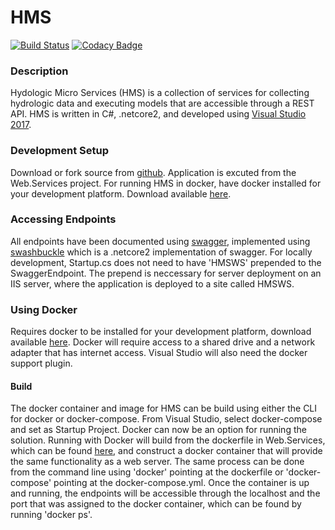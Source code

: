 # HMS

[![Build Status](https://travis-ci.org/quanted/hms.svg?branch=dev)](https://travis-ci.org/quanted/hms)    [![Codacy Badge](https://api.codacy.com/project/badge/Grade/41e76175cb5a42bab24562c342f396a2)](https://www.codacy.com/app/dbsmith88/hms?utm_source=github.com&amp;utm_medium=referral&amp;utm_content=quanted/hms&amp;utm_campaign=Badge_Grade)

### Description
Hydologic Micro Services (HMS) is a collection of services for collecting hydrologic data and executing models that are accessible through a REST API. HMS is written in C#, .netcore2, and developed using [Visual Studio 2017](https://www.visualstudio.com/downloads/). 

### Development Setup
Download or fork source from [github](https://github.com/quanted/hms.git).
Application is excuted from the Web.Services project.
For running HMS in docker, have docker installed for your development platform. Download available [here](https://docs.docker.com/install/).

### Accessing Endpoints
All endpoints have been documented using [swagger](https://swagger.io/), implemented using [swashbuckle](https://github.com/domaindrivendev/Swashbuckle.AspNetCore) which is a .netcore2 implementation of swagger. For locally development, Startup.cs does not need to have 'HMSWS' prepended to the SwaggerEndpoint. The prepend is neccessary for server deployment on an IIS server, where the application is deployed to a site called HMSWS.

### Using Docker
Requires docker to be installed for your development platform, download available [here](https://docs.docker.com/install/). Docker will require access to a shared drive and a network adapter that has internet access. Visual Studio will also need the docker support plugin.

#### Build
The docker container and image for HMS can be build using either the CLI for docker or docker-compose. From Visual Studio, select docker-compose and set as Startup Project. Docker can now be an option for running the solution. Running with Docker will build from the dockerfile in Web.Services, which can be found [here](https://github.com/quanted/hms/blob/dev/Web.Services/Dockerfile), and construct a docker container that will provide the same functionality as a web server. The same process can be done from the command line using 'docker' pointing at the dockerfile or 'docker-compose' pointing at the docker-compose.yml. Once the container is up and running, the endpoints will be accessible through the localhost and the port that was assigned to the docker container, which can be found by running 'docker ps'. 

